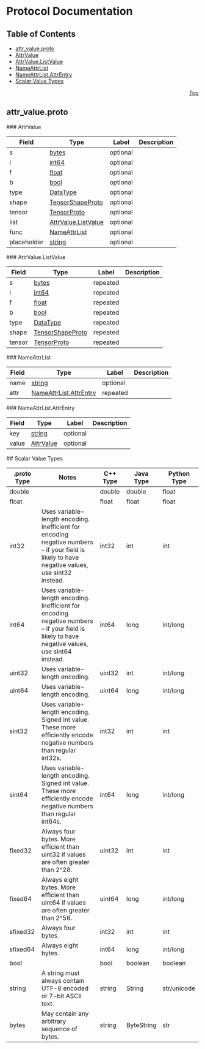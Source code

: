 # Protocol Documentation
<a name="top"/>

## Table of Contents
* [attr_value.proto](#attr_value.proto)
 * [AttrValue](#tensorflow.AttrValue)
 * [AttrValue.ListValue](#tensorflow.AttrValue.ListValue)
 * [NameAttrList](#tensorflow.NameAttrList)
 * [NameAttrList.AttrEntry](#tensorflow.NameAttrList.AttrEntry)
* [Scalar Value Types](#scalar-value-types)

<a name="attr_value.proto"/>
<p align="right"><a href="#top">Top</a></p>

## attr_value.proto



<a name="tensorflow.AttrValue"/>
### AttrValue


| Field | Type | Label | Description |
| ----- | ---- | ----- | ----------- |
| s | [bytes](#bytes) | optional |  |
| i | [int64](#int64) | optional |  |
| f | [float](#float) | optional |  |
| b | [bool](#bool) | optional |  |
| type | [DataType](#tensorflow.DataType) | optional |  |
| shape | [TensorShapeProto](#tensorflow.TensorShapeProto) | optional |  |
| tensor | [TensorProto](#tensorflow.TensorProto) | optional |  |
| list | [AttrValue.ListValue](#tensorflow.AttrValue.ListValue) | optional |  |
| func | [NameAttrList](#tensorflow.NameAttrList) | optional |  |
| placeholder | [string](#string) | optional |  |


<a name="tensorflow.AttrValue.ListValue"/>
### AttrValue.ListValue


| Field | Type | Label | Description |
| ----- | ---- | ----- | ----------- |
| s | [bytes](#bytes) | repeated |  |
| i | [int64](#int64) | repeated |  |
| f | [float](#float) | repeated |  |
| b | [bool](#bool) | repeated |  |
| type | [DataType](#tensorflow.DataType) | repeated |  |
| shape | [TensorShapeProto](#tensorflow.TensorShapeProto) | repeated |  |
| tensor | [TensorProto](#tensorflow.TensorProto) | repeated |  |


<a name="tensorflow.NameAttrList"/>
### NameAttrList


| Field | Type | Label | Description |
| ----- | ---- | ----- | ----------- |
| name | [string](#string) | optional |  |
| attr | [NameAttrList.AttrEntry](#tensorflow.NameAttrList.AttrEntry) | repeated |  |


<a name="tensorflow.NameAttrList.AttrEntry"/>
### NameAttrList.AttrEntry


| Field | Type | Label | Description |
| ----- | ---- | ----- | ----------- |
| key | [string](#string) | optional |  |
| value | [AttrValue](#tensorflow.AttrValue) | optional |  |







<a name="scalar-value-types"/>
## Scalar Value Types

| .proto Type | Notes | C++ Type | Java Type | Python Type |
| ----------- | ----- | -------- | --------- | ----------- |
| <a name="double"/> double |  | double | double | float |
| <a name="float"/> float |  | float | float | float |
| <a name="int32"/> int32 | Uses variable-length encoding. Inefficient for encoding negative numbers – if your field is likely to have negative values, use sint32 instead. | int32 | int | int |
| <a name="int64"/> int64 | Uses variable-length encoding. Inefficient for encoding negative numbers – if your field is likely to have negative values, use sint64 instead. | int64 | long | int/long |
| <a name="uint32"/> uint32 | Uses variable-length encoding. | uint32 | int | int/long |
| <a name="uint64"/> uint64 | Uses variable-length encoding. | uint64 | long | int/long |
| <a name="sint32"/> sint32 | Uses variable-length encoding. Signed int value. These more efficiently encode negative numbers than regular int32s. | int32 | int | int |
| <a name="sint64"/> sint64 | Uses variable-length encoding. Signed int value. These more efficiently encode negative numbers than regular int64s. | int64 | long | int/long |
| <a name="fixed32"/> fixed32 | Always four bytes. More efficient than uint32 if values are often greater than 2^28. | uint32 | int | int |
| <a name="fixed64"/> fixed64 | Always eight bytes. More efficient than uint64 if values are often greater than 2^56. | uint64 | long | int/long |
| <a name="sfixed32"/> sfixed32 | Always four bytes. | int32 | int | int |
| <a name="sfixed64"/> sfixed64 | Always eight bytes. | int64 | long | int/long |
| <a name="bool"/> bool |  | bool | boolean | boolean |
| <a name="string"/> string | A string must always contain UTF-8 encoded or 7-bit ASCII text. | string | String | str/unicode |
| <a name="bytes"/> bytes | May contain any arbitrary sequence of bytes. | string | ByteString | str |
